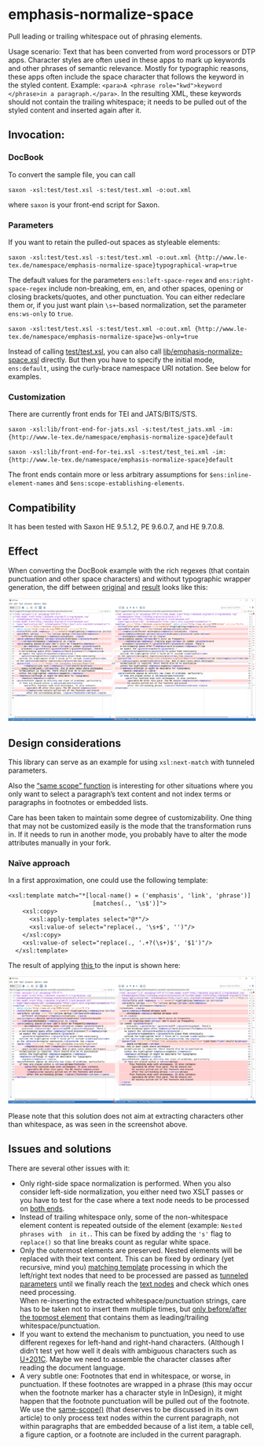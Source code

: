 # emphasis-normalize-space
Pull leading or trailing whitespace out of phrasing elements.

Usage scenario: Text that has been converted from word processors or DTP apps. Character styles are often used in these apps to mark up keywords and other phrases of semantic relevance. Mostly for typographic reasons, these apps often include the space character that follows the keyword in the styled content. Example: `<para>A <phrase role="kwd">keyword </phrase>in a paragraph.</para>`. In the resulting XML, these keywords should not contain the trailing whitespace; it needs to be pulled out of the styled content and inserted again after it.

## Invocation:

### DocBook

To convert the sample file, you can call

```
saxon -xsl:test/test.xsl -s:test/test.xml -o:out.xml
```

where `saxon` is your front-end script for Saxon. 

### Parameters

If you want to retain the pulled-out spaces as styleable elements:

```
saxon -xsl:test/test.xsl -s:test/test.xml -o:out.xml {http://www.le-tex.de/namespace/emphasis-normalize-space}typographical-wrap=true
```

The default values for the parameters `ens:left-space-regex` and `ens:right-space-regex` include non-breaking, em, en, and other spaces, opening or closing brackets/quotes, and other punctuation. You can either redeclare them or, if you just want plain `\s+`-based normalization, set the parameter `ens:ws-only` to `true`.

```
saxon -xsl:test/test.xsl -s:test/test.xml -o:out.xml {http://www.le-tex.de/namespace/emphasis-normalize-space}ws-only=true
```

Instead of calling [test/test.xsl](test/test.xsl), you can also call [lib/emphasis-normalize-space.xsl](lib/emphasis-normalize-space.xsl) directly. But then you have to specify the initial mode, `ens:default`, using the curly-brace namespace URI notation. See below for examples.

### Customization

There are currently front ends for TEI and JATS/BITS/STS.

```
saxon -xsl:lib/front-end-for-jats.xsl -s:test/test_jats.xml -im:{http://www.le-tex.de/namespace/emphasis-normalize-space}default
```

```
saxon -xsl:lib/front-end-for-tei.xsl -s:test/test_tei.xml -im:{http://www.le-tex.de/namespace/emphasis-normalize-space}default
```

The front ends contain more or less arbitrary assumptions for `$ens:inline-element-names` and `$ens:scope-establishing-elements`.

## Compatibility

It has been tested with Saxon HE 9.5.1.2, PE 9.6.0.7, and HE 9.7.0.8.

## Effect

When converting the DocBook example with the rich regexes (that contain punctuation and other space characters) and without typographic wrapper generation, the diff between [original](test/test.xml) and [result](test/out/test.xml) looks like this:

![diff](img/diff_dbk_punctuation_nophrase.png)

## Design considerations

This library can serve as an example for using `xsl:next-match` with tunneled parameters.

Also the [“same scope” function](https://github.com/gimsieke/emphasis-normalize-space/blob/f0c0d6071dd157fb2fbe96e432daa758e546f45f/lib/emphasis-normalize-space.xsl#L217) is interesting for other situations where you only want to select a paragraph’s text content and not index terms or paragraphs in footnotes or embedded lists.

Care has been taken to maintain some degree of customizability. One thing that may not be customized easily is the mode that the transformation runs in. If it needs to run in another mode, you probably have to alter the mode attributes manually in your fork.

### Naïve approach

In a first approximation, one could use the following template:

```
<xsl:template match="*[local-name() = ('emphasis', 'link', 'phrase')]
                        [matches(., '\s$')]">
    <xsl:copy>
      <xsl:apply-templates select="@*"/>
      <xsl:value-of select="replace(., '\s+$', '')"/>
    </xsl:copy>
    <xsl:value-of select="replace(., '.+?(\s+)$', '$1')"/>
  </xsl:template>
```

The result of applying [this ](lib/naive.xsl) to the input is shown here:

![naive](img/naive.png)

Please note that this solution does not aim at extracting characters other than whitespace, as was seen in the screenshot above.

## Issues and solutions

There are several other issues with it:

* Only right-side space normalization is performed. When you also consider left-side normalization, you either need two XSLT passes or you have to test for the case where a text node needs to be processed on [both ends](https://github.com/gimsieke/emphasis-normalize-space/blob/f0c0d6071dd157fb2fbe96e432daa758e546f45f/lib/emphasis-normalize-space.xsl#L154).
* Instead of trailing whitespace only, some of the non-whitespace element content is repeated outside of the element (example: `Nested phrases with  in it.`. This can be fixed by adding the `'s'` flag to `replace()` so that line breaks count as regular white space.
* Only the outermost elements are preserved. Nested elements will be replaced with their text content. This can be fixed by ordinary (yet recursive, mind you) [matching template](https://github.com/gimsieke/emphasis-normalize-space/blob/f0c0d6071dd157fb2fbe96e432daa758e546f45f/lib/emphasis-normalize-space.xsl#L63) processing in which the left/right text nodes that need to be processed are passed as [tunneled parameters](https://github.com/gimsieke/emphasis-normalize-space/blob/f0c0d6071dd157fb2fbe96e432daa758e546f45f/lib/emphasis-normalize-space.xsl#L80) until we finally reach the [text nodes](https://github.com/gimsieke/emphasis-normalize-space/blob/f0c0d6071dd157fb2fbe96e432daa758e546f45f/lib/emphasis-normalize-space.xsl#L144) and check which ones need processing.  
When re-inserting the extracted whitespace/punctuation strings, care has to be taken not to insert them multiple times, but [only before/after the topmost element](https://github.com/gimsieke/emphasis-normalize-space/blob/f0c0d6071dd157fb2fbe96e432daa758e546f45f/lib/emphasis-normalize-space.xsl#L102) that contains them as leading/trailing whitespace/punctuation.
* If you want to extend the mechanism to punctuation, you need to use different regexes for left-hand and right-hand characters. (Although I didn’t test yet how well it deals with ambiguous characters such as [U+201C](http://www.fileformat.info/info/unicode/char/201c/index.htm). Maybe we need to assemble the character classes after reading the document language.
* A very subtle one: Footnotes that end in whitespace, or worse, in punctuation. If these footnotes are wrapped in a phrase (this may occur when the footnote marker has a character style in InDesign), it might happen that the footnote punctuation will be pulled out of the footnote. We use the [same-scope()](https://github.com/gimsieke/emphasis-normalize-space/blob/f0c0d6071dd157fb2fbe96e432daa758e546f45f/lib/emphasis-normalize-space.xsl#L217) (that deserves to be discussed in its own article) to only process text nodes within the current paragraph, not within paragraphs that are embedded because of a list item, a table cell, a figure caption, or a footnote are included in the current paragraph.


